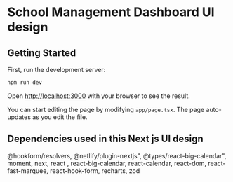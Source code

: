 # School Management Dashboard UI design

## Getting Started

First, run the development server:

```bash
npm run dev

```

Open [http://localhost:3000](http://localhost:3000) with your browser to see the result.

You can start editing the page by modifying `app/page.tsx`. The page auto-updates as you edit the file.

## Dependencies used in this Next js UI design
@hookform/resolvers,
    @netlify/plugin-nextjs",
    @types/react-big-calendar",
    moment,
    next,
    react ,
    react-big-calendar,
    react-calendar,
    react-dom,
    react-fast-marquee,
    react-hook-form,
    recharts,
    zod
